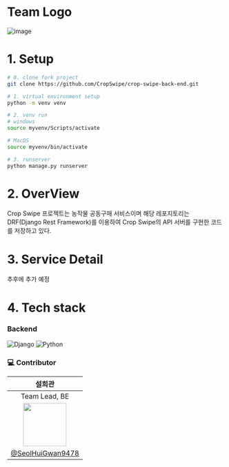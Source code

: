 # Team Logo
![image](https://github.com/CropSwipe/crop-swipe-back-end/assets/67581495/d37a4787-37c3-4811-9c07-c03bb6be7e27)

# 1. Setup

```sh
# 0. clone fork project
git clone https://github.com/CropSwipe/crop-swipe-back-end.git

# 1. virtual environment setup
python -m venv venv

# 2. venv run
# windows
source myvenv/Scripts/activate

# MacOS
source myvenv/bin/activate

# 3. runserver
python manage.py runserver
```

# 2. OverView
Crop Swipe 프로젝트는 농작물 공동구매 서비스이며 해당 레포지토리는 DRF(Django Rest Framework)를 이용하여 Crop Swipe의 API 서버를 구현한 코드를 저장하고 있다.

# 3. Service Detail
추후에 추가 예정

# 4. Tech stack

### Backend

<img alt="Django" src ="https://img.shields.io/badge/Django-092E20.svg?&style=for-the-badge&logo=Django&logoColor=white"/> <img alt="Python" src ="https://img.shields.io/badge/Python-3776AB.svg?&style=for-the-badge&logo=Python&logoColor=white"/>

### :computer: Contributor

| 설희관|
|:---:|
| Team Lead, BE |
|<img src="https://avatars.githubusercontent.com/u/67581495?v=4" height=100/>|
|[@SeolHuiGwan9478](https://github.com/SeolHuiGwan9478)|
